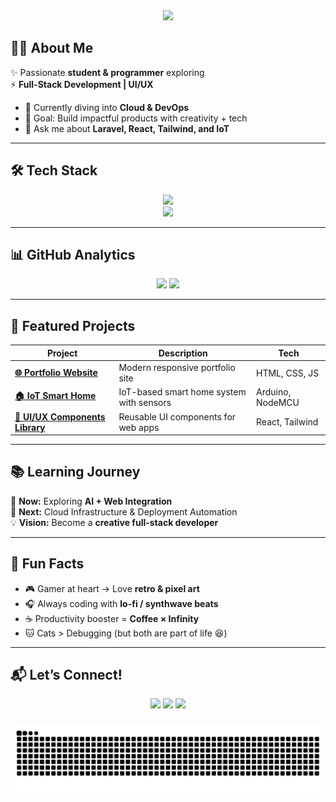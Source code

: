 <!-- Fancy GitHub Profile README -->

<div align="center">
  <img height="150" src="https://media.giphy.com/media/M9gbBd9nbDrOTu1Mqx/giphy.gif"  />
</div>



## 👨‍💻 About Me
✨ Passionate **student & programmer** exploring  
⚡ **Full-Stack Development | UI/UX**  

- 🌱 Currently diving into **Cloud & DevOps**  
- 🎯 Goal: Build impactful products with creativity + tech  
- 💬 Ask me about **Laravel, React, Tailwind, and IoT**  

---

## 🛠️ Tech Stack
<p align="center">
  <!-- Languages -->
  <img src="https://skillicons.dev/icons?i=js,python,java,php,html,css" />
  <br/>
  <!-- Frameworks & Tools -->
  <img src="https://skillicons.dev/icons?i=laravel,react,tailwind,docker,git,figma,vscode" />
</p>

---

## 📊 GitHub Analytics
<p align="center">
  <img src="https://github-readme-stats.vercel.app/api?username=haerul&show_icons=true&theme=radical&hide_border=true" height="160"/>
  <img src="https://streak-stats.demolab.com?user=haerul&theme=radical&hide_border=true" height="160"/>
</p>

---

## 🚀 Featured Projects
| Project | Description | Tech |
|---------|-------------|------|
| [**🌐 Portfolio Website**](https://github.com/haerul/portfolio) | Modern responsive portfolio site | HTML, CSS, JS |
| [**🏠 IoT Smart Home**](https://github.com/haerul/iot-smart-home) | IoT-based smart home system with sensors | Arduino, NodeMCU |
| [**🎨 UI/UX Components Library**](https://github.com/haerul/uiux-library) | Reusable UI components for web apps | React, Tailwind |

---

## 📚 Learning Journey
📌 **Now:** Exploring **AI + Web Integration**  
🌱 **Next:** Cloud Infrastructure & Deployment Automation  
💡 **Vision:** Become a **creative full-stack developer**  

---

## 🎉 Fun Facts
- 🎮 Gamer at heart → Love **retro & pixel art**  
- 🎧 Always coding with **lo-fi / synthwave beats**  
- ☕ Productivity booster = **Coffee × Infinity**  
- 🐱 Cats > Debugging (but both are part of life 😆)  

---

## 📬 Let’s Connect!
<p align="center">
  <a href="mailto:gibetyo@gmail.com"><img src="https://skillicons.dev/icons?i=gmail" height="40"/></a>
  <a href="https://twitter.com/gibetyo"><img src="https://skillicons.dev/icons?i=twitter" height="40"/></a>
  <a href="https://instagram.com/gibelett"><img src="https://skillicons.dev/icons?i=instagram" height="40"/></a>
</p>

###

<img src="https://raw.githubusercontent.com/Gibettt/Gibettt/output/snake.svg" alt="Snake animation" />

###
